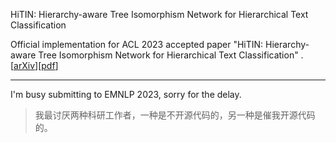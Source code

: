 HiTIN: Hierarchy-aware Tree Isomorphism Network for Hierarchical Text Classification

Official implementation for ACL 2023 accepted paper "HiTIN: Hierarchy-aware Tree Isomorphism Network for Hierarchical Text Classification" . [[arXiv](https://arxiv.org/abs/2305.15182)][[pdf](https://arxiv.org/pdf/2305.15182.pdf)]

---

I'm busy submitting to EMNLP 2023, sorry for the delay.

> 我最讨厌两种科研工作者，一种是不开源代码的，另一种是催我开源代码的。
